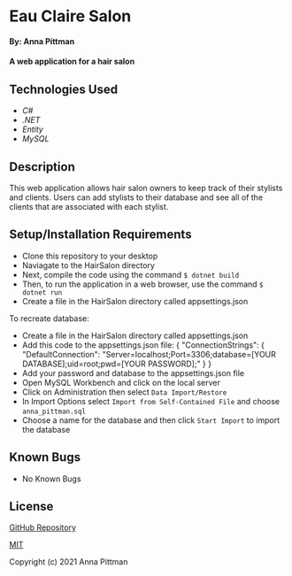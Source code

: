 # Eau Claire Salon

#### By: Anna Pittman

#### A web application for a hair salon

## Technologies Used

* _C#_
* _.NET_
* _Entity_
* _MySQL_

## Description

This web application allows hair salon owners to keep track of their stylists and clients. Users can add stylists to their database and see all of the clients that are associated with each stylist.  

## Setup/Installation Requirements

* Clone this repository to your desktop 
* Naviagate to the HairSalon directory 
* Next, compile the code using the command `$ dotnet build` 
* Then, to run the application in a web browser, use the command `$ dotnet run`
* Create a file in the HairSalon directory called appsettings.json

To recreate database:
* Create a file in the HairSalon directory called appsettings.json
* Add this code to the appsettings.json file:
  {
    "ConnectionStrings": {
    "DefaultConnection": "Server=localhost;Port=3306;database=[YOUR DATABASE];uid=root;pwd=[YOUR PASSWORD];"
    }
  }
* Add your password and database to the appsettings.json file
* Open MySQL Workbench and click on the local server
* Click on Administration then select `Data Import/Restore`
* In Import Options select `Import from Self-Contained File` and choose `anna_pittman.sql`
* Choose a name for the database and then click `Start Import` to import the database 



## Known Bugs

* No Known Bugs

## License

[GitHub Repository](https://github.com/an12346/eau-claires-salon)

[MIT](https://opensource.org/licenses/MIT)

Copyright (c) 2021 Anna Pittman
